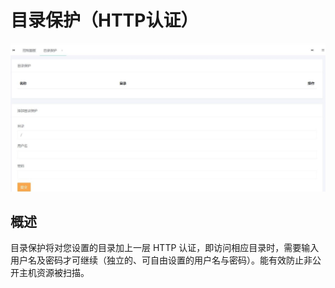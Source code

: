 # 目录保护（HTTP认证）

![](./imgs/bthost-mlbh.jpg)

## 概述

目录保护将对您设置的目录加上一层 HTTP 认证，即访问相应目录时，需要输入用户名及密码才可继续（独立的、可自由设置的用户名与密码）。能有效防止非公开主机资源被扫描。
